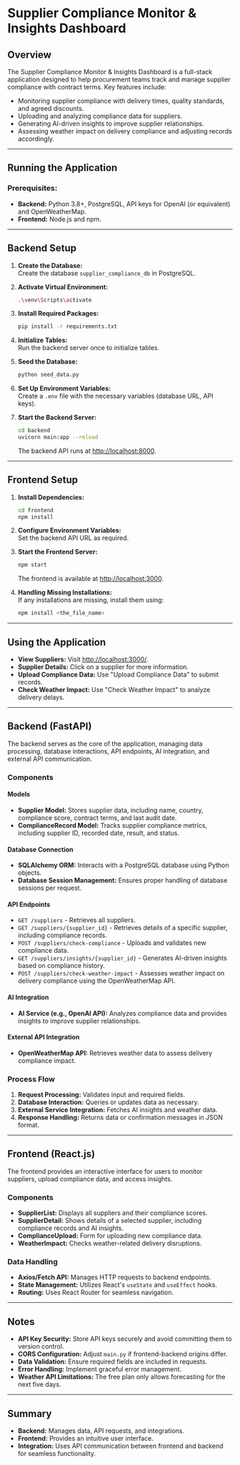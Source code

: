 # Supplier Compliance Monitor & Insights Dashboard

## Overview
The Supplier Compliance Monitor & Insights Dashboard is a full-stack application designed to help procurement teams track and manage supplier compliance with contract terms. Key features include:
- Monitoring supplier compliance with delivery times, quality standards, and agreed discounts.
- Uploading and analyzing compliance data for suppliers.
- Generating AI-driven insights to improve supplier relationships.
- Assessing weather impact on delivery compliance and adjusting records accordingly.

---

## Running the Application

### Prerequisites:
- **Backend:** Python 3.8+, PostgreSQL, API keys for OpenAI (or equivalent) and OpenWeatherMap.
- **Frontend:** Node.js and npm.

---

## Backend Setup

1. **Create the Database:**  
   Create the database `supplier_compliance_db` in PostgreSQL.

2. **Activate Virtual Environment:**  
   ```bash
   .\venv\Scripts\activate
   ```

3. **Install Required Packages:**  
   ```bash
   pip install -r requirements.txt
   ```

4. **Initialize Tables:**  
   Run the backend server once to initialize tables.

5. **Seed the Database:**  
   ```bash
   python seed_data.py
   ```

6. **Set Up Environment Variables:**  
   Create a `.env` file with the necessary variables (database URL, API keys).

7. **Start the Backend Server:**  
   ```bash
   cd backend
   uvicorn main:app --reload
   ```  
   The backend API runs at [http://localhost:8000](http://localhost:8000).

---

## Frontend Setup

1. **Install Dependencies:**  
   ```bash
   cd frontend
   npm install
   ```

2. **Configure Environment Variables:**  
   Set the backend API URL as required.

3. **Start the Frontend Server:**  
   ```bash
   npm start
   ```  
   The frontend is available at [http://localhost:3000](http://localhost:3000).

4. **Handling Missing Installations:**  
   If any installations are missing, install them using:
   ```bash
   npm install <the_file_name>
   ```

---

## Using the Application

- **View Suppliers:** Visit [http://localhost:3000/](http://localhost:3000/).
- **Supplier Details:** Click on a supplier for more information.
- **Upload Compliance Data:** Use "Upload Compliance Data" to submit records.
- **Check Weather Impact:** Use "Check Weather Impact" to analyze delivery delays.

---

## Backend (FastAPI)

The backend serves as the core of the application, managing data processing, database interactions, API endpoints, AI integration, and external API communication.

### Components

#### Models
- **Supplier Model:** Stores supplier data, including name, country, compliance score, contract terms, and last audit date.
- **ComplianceRecord Model:** Tracks supplier compliance metrics, including supplier ID, recorded date, result, and status.

#### Database Connection
- **SQLAlchemy ORM:** Interacts with a PostgreSQL database using Python objects.
- **Database Session Management:** Ensures proper handling of database sessions per request.

#### API Endpoints
- `GET /suppliers` - Retrieves all suppliers.
- `GET /suppliers/{supplier_id}` - Retrieves details of a specific supplier, including compliance records.
- `POST /suppliers/check-compliance` - Uploads and validates new compliance data.
- `GET /suppliers/insights/{supplier_id}` - Generates AI-driven insights based on compliance history.
- `POST /suppliers/check-weather-impact` - Assesses weather impact on delivery compliance using the OpenWeatherMap API.

#### AI Integration
- **AI Service (e.g., OpenAI API):** Analyzes compliance data and provides insights to improve supplier relationships.

#### External API Integration
- **OpenWeatherMap API:** Retrieves weather data to assess delivery compliance impact.

### Process Flow
1. **Request Processing:** Validates input and required fields.
2. **Database Interaction:** Queries or updates data as necessary.
3. **External Service Integration:** Fetches AI insights and weather data.
4. **Response Handling:** Returns data or confirmation messages in JSON format.

---

## Frontend (React.js)

The frontend provides an interactive interface for users to monitor suppliers, upload compliance data, and access insights.

### Components
- **SupplierList:** Displays all suppliers and their compliance scores.
- **SupplierDetail:** Shows details of a selected supplier, including compliance records and AI insights.
- **ComplianceUpload:** Form for uploading new compliance data.
- **WeatherImpact:** Checks weather-related delivery disruptions.

### Data Handling
- **Axios/Fetch API:** Manages HTTP requests to backend endpoints.
- **State Management:** Utilizes React's `useState` and `useEffect` hooks.
- **Routing:** Uses React Router for seamless navigation.

---

## Notes

- **API Key Security:** Store API keys securely and avoid committing them to version control.
- **CORS Configuration:** Adjust `main.py` if frontend-backend origins differ.
- **Data Validation:** Ensure required fields are included in requests.
- **Error Handling:** Implement graceful error management.
- **Weather API Limitations:** The free plan only allows forecasting for the next five days.

---

## Summary

- **Backend:** Manages data, API requests, and integrations.
- **Frontend:** Provides an intuitive user interface.
- **Integration:** Uses API communication between frontend and backend for seamless functionality.
``` 

